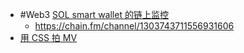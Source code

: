 - #Web3 [SOL smart wallet 的链上监控](https://x.com/zen913/status/1854171383804338301)
	- https://chain.fm/channel/1303743711556931606
- [用 CSS 拍 MV](https://codepen.io/ivorjetski/full/jOgEyPO)